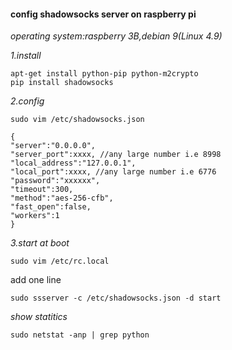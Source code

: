 #### config shadowsocks server on raspberry pi
_operating system:raspberry 3B,debian 9(Linux 4.9)_  

*1.install*  
```
apt-get install python-pip python-m2crypto
pip install shadowsocks
```

*2.config*  
```
sudo vim /etc/shadowsocks.json
```
```
{
"server":"0.0.0.0",
"server_port":xxxx, //any large number i.e 8998
"local_address":"127.0.0.1",
"local_port":xxxx, //any large number i.e 6776
"password":"xxxxxx",
"timeout":300,
"method":"aes-256-cfb",
"fast_open":false,
"workers":1
}
```
*3.start at boot*  
```
sudo vim /etc/rc.local
```
add one line
```
sudo ssserver -c /etc/shadowsocks.json -d start
```
*show statitics*
```
sudo netstat -anp | grep python
```
